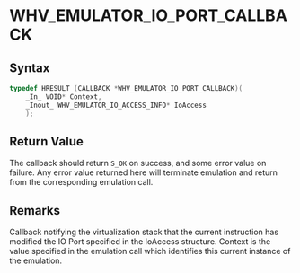 # WHV_EMULATOR_IO_PORT_CALLBACK


## Syntax

```c
typedef HRESULT (CALLBACK *WHV_EMULATOR_IO_PORT_CALLBACK)(
    _In_ VOID* Context,
    _Inout_ WHV_EMULATOR_IO_ACCESS_INFO* IoAccess
    );
```

## Return Value
The callback should return `S_OK` on success, and some error value on failure. Any error value returned here will terminate emulation and return from the corresponding emulation call.

## Remarks
Callback notifying the virtualization stack that the current instruction has
modified the IO Port specified in the IoAccess structure. Context is the value
specified in the emulation call which identifies this current instance of the emulation.

